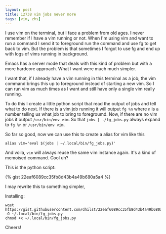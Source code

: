 ```yaml
---
layout: post
title: 12738 vim jobs never more
tags: [vim, zhs]
---
```


I use vim on the terminal, but I face a problem from old ages. I never remember
if I have a vim running or not. When I'm using vim and want to run a command I
send it to foreground run the command and use fg to get back to vim. But the
problem is that sometimes I forgot to use fg and end up with logs of vims
running in background.

Emacs has a server mode that deals with this kind of problem but with a more
hardcore approach. What I want were much much simpler.

I want that, if I already have a vim running in this terminal as a job, the
vim command brings this up to foreground instead of starting a new vim. So
I can run vim as much times as I want and still have only a single vim really
running.

To do this I create a little python script that read the output of jobs
and tell what to do next. If there is a vim job running it will output
`fg %n` where `n` is a number telling us what job to bring
to foregroumd. Now, if there are no vim jobs it output `/usr/bin/env vim`.
So that `jobs | ./fg_jobs.py` always expand to `fg %n` or `/usr/bin/env vim`.

So far so good, now we can use this to create a alias for vim like this

```
alias vim='eval $(jobs | ~/.local/bin/fg_jobs.py)'
```

And voila, `vim` will always reuse the same vim instance again. It's a kind
of memoised command. Cool uh?

This is the python script: 

{% gist 22eaf6089cc35fb8d43b4a49b680a5a4 %} 

I may rewrite this to something simpler, 

Installing:

```
wget https://gist.githubusercontent.com/dhilst/22eaf6089cc35fb8d43b4a49b680a5a4/raw/85a273391da614c3c10497e0b51668fc2828060d/gistfile1.txt -O ~/.local/bin/fg_jobs.py
chmod +x ~/.local/bin/fg_jobs.py
```

Cheers!
